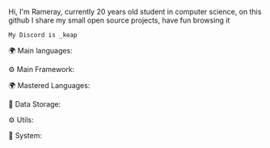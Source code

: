 Hi, I'm Rameray, currently 20 years old student in computer science, on this github I share my small open source projects, have fun browsing it

    My Discord is _keap

🌍 Main languages:

⚙ Main Framework:

🌍 Mastered Languages:

💾 Data Storage:

⚙️ Utils:

🔧 System:


